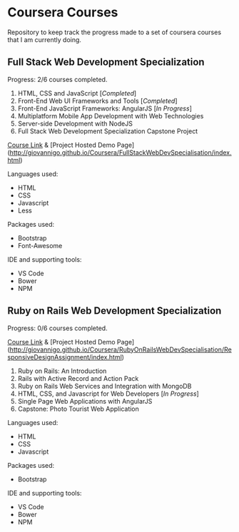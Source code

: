 # Coursera Courses
Repository to keep track the progress made to a set of coursera courses that I am currently doing.
## Full Stack Web Development Specialization
Progress: 2/6 courses completed.

1. HTML, CSS and JavaScript [_Completed_]
2. Front-End Web UI Frameworks and Tools [_Completed_]
3. Front-End JavaScript Frameworks: AngularJS [*In Progress*]
4. Multiplatform Mobile App Development with Web Technologies
5. Server-side Development with NodeJS
6. Full Stack Web Development Specialization Capstone Project


[Course Link](https://www.coursera.org/specializations/full-stack) & [Project Hosted Demo Page] (http://giovannigo.github.io/Coursera/FullStackWebDevSpecialisation/index.html)

Languages used:
* HTML
* CSS
* Javascript
* Less

Packages used:
* Bootstrap
* Font-Awesome

IDE and supporting tools:
* VS Code
* Bower
* NPM

## Ruby on Rails Web Development Specialization
Progress: 0/6 courses completed.

[Course Link](https://www.coursera.org/specializations/ruby-on-rails) & [Project Hosted Demo Page] (http://giovannigo.github.io/Coursera/RubyOnRailsWebDevSpecialisation/ResponsiveDesignAssignment/index.html)

1. Ruby on Rails: An Introduction
2. Rails with Active Record and Action Pack
3. Ruby on Rails Web Services and Integration with MongoDB 
4. HTML, CSS, and Javascript for Web Developers [*In Progress*]
5. Single Page Web Applications with AngularJS
6. Capstone: Photo Tourist Web Application

Languages used:
* HTML
* CSS
* Javascript

Packages used:
* Bootstrap

IDE and supporting tools:
* VS Code
* Bower
* NPM
